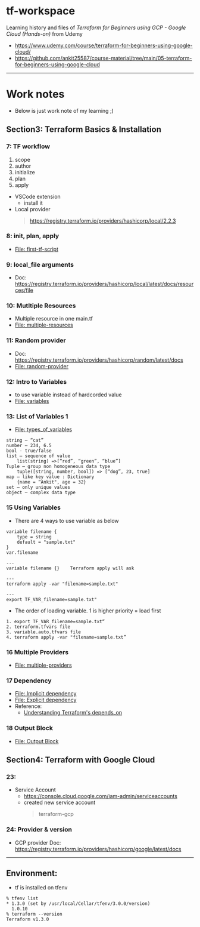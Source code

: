 # tf-workspace

Learning history and files of *Terraform for Beginners using GCP - Google Cloud (Hands-on)* from Udemy
- https://www.udemy.com/course/terraform-for-beginners-using-google-cloud/
- https://github.com/ankit25587/course-material/tree/main/05-terraform-for-beginners-using-google-cloud

---

# Work notes
- Below is just work note of my learning ;)

## Section3: Terraform Basics & Installation
### 7: TF workflow
1. scope
2. author
3. initialize
4. plan
5. apply

- VSCode extension
    - install it
- Local provider
    > https://registry.terraform.io/providers/hashicorp/local/2.2.3

### 8: init, plan, apply
- [File: first-tf-script](./first-tf-script)

### 9: local_file arguments
- Doc: https://registry.terraform.io/providers/hashicorp/local/latest/docs/resources/file

### 10: Mutltiple Resources
- Multiple resource in one main.tf
- [File: multiple-resources](./multiple-resources)

### 11: Random provider
- Doc: https://registry.terraform.io/providers/hashicorp/random/latest/docs
- [File: random-provider](./random-provider)

### 12: Intro to Variables
- to use variable instead of hardcorded value
- [File: variables](./variables)

### 13: List of Variables 1
- [File: types_of_variables](./types_of_variables)
```
string – “cat”
number – 234, 6.5
bool - true/false
list – sequence of value
    list(string) =>[“red”, “green”, “blue”]
Tuple – group non homogeneous data type
    tuple([string, number, bool]) => [“dog”, 23, true]
map – like key value : Dictionary
    {name = “Ankit", age = 32}
set – only unique values
object – complex data type
```

### 15 Using Variables
- There are 4 ways to use variable as below
```
variable filename {
    type = string
    default = "sample.txt"
}
var.filename

---
variable filename {}    Terraform apply will ask

---
terraform apply -var "filename=sample.txt"

---
export TF_VAR_filename=sample.txt"
```
- The order of loading variable. 1 is higher priority = load first
```
1. export TF_VAR_filename=sample.txt“
2. terraform.tfvars file
3. variable.auto.tfvars file
4. terraform apply -var "filename=sample.txt”
```

### 16 Multiple Providers
- [File: multiple-providers](./multiple-providers)

### 17 Dependency
- [File: Implicit dependency](./dependency-implicit/)
- [File: Explicit dependency](./dependency-explicit/)
- Reference:
    - [Understanding Terraform's depends_on](https://technotrampoline.com/articles/how-does-terraform-depends-on-work/)

### 18 Output Block
- [File: Output Block](./output-block/)


## Section4: Terraform with Google Cloud

### 23:
- Service Account
    - https://console.cloud.google.com/iam-admin/serviceaccounts
    - created new service account
        > terraform-gcp

### 24: Provider & version
- GCP provider Doc: https://registry.terraform.io/providers/hashicorp/google/latest/docs


---

## Environment:
- tf is installed on tfenv 
```
% tfenv list
* 1.3.0 (set by /usr/local/Cellar/tfenv/3.0.0/version)
  1.0.10
% terraform --version
Terraform v1.3.0
```
